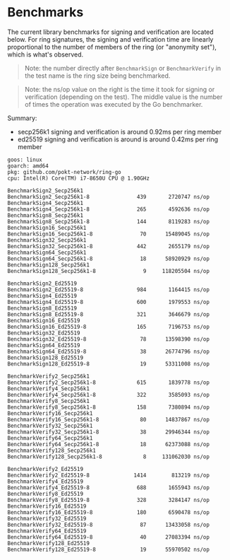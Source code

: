 # Benchmarks

The current library benchmarks for signing and verification are located below. For ring signatures, the signing and verification time are linearly proportional to the number of members of the ring (or "anonymity set"), which is what's observed.

> Note: the number directly after `BenchmarkSign` or `BenchmarkVerify` in the test name is the ring size being benchmarked.

> Note: the ns/op value on the right is the time it took for signing or verification (depending on the test). The middle value is the number of times the operation was executed by the Go benchmarker.

Summary:

- secp256k1 signing and verification is around 0.92ms per ring member
- ed25519 signing and verification is around is around 0.42ms per ring member

```
goos: linux
goarch: amd64
pkg: github.com/pokt-network/ring-go
cpu: Intel(R) Core(TM) i7-8650U CPU @ 1.90GHz

BenchmarkSign2_Secp256k1
BenchmarkSign2_Secp256k1-8       	     439	   2720747 ns/op
BenchmarkSign4_Secp256k1
BenchmarkSign4_Secp256k1-8       	     265	   4592636 ns/op
BenchmarkSign8_Secp256k1
BenchmarkSign8_Secp256k1-8       	     144	   8119283 ns/op
BenchmarkSign16_Secp256k1
BenchmarkSign16_Secp256k1-8      	      70	  15489045 ns/op
BenchmarkSign32_Secp256k1
BenchmarkSign32_Secp256k1-8      	     442	   2655179 ns/op
BenchmarkSign64_Secp256k1
BenchmarkSign64_Secp256k1-8      	      18	  58920929 ns/op
BenchmarkSign128_Secp256k1
BenchmarkSign128_Secp256k1-8     	       9	 118205504 ns/op

BenchmarkSign2_Ed25519
BenchmarkSign2_Ed25519-8         	     984	   1164415 ns/op
BenchmarkSign4_Ed25519
BenchmarkSign4_Ed25519-8         	     600	   1979553 ns/op
BenchmarkSign8_Ed25519
BenchmarkSign8_Ed25519-8         	     321	   3646679 ns/op
BenchmarkSign16_Ed25519
BenchmarkSign16_Ed25519-8        	     165	   7196753 ns/op
BenchmarkSign32_Ed25519
BenchmarkSign32_Ed25519-8        	      78	  13598390 ns/op
BenchmarkSign64_Ed25519
BenchmarkSign64_Ed25519-8        	      38	  26774796 ns/op
BenchmarkSign128_Ed25519
BenchmarkSign128_Ed25519-8       	      19	  53311008 ns/op

BenchmarkVerify2_Secp256k1
BenchmarkVerify2_Secp256k1-8     	     615	   1839778 ns/op
BenchmarkVerify4_Secp256k1
BenchmarkVerify4_Secp256k1-8     	     322	   3585093 ns/op
BenchmarkVerify8_Secp256k1
BenchmarkVerify8_Secp256k1-8     	     158	   7380894 ns/op
BenchmarkVerify16_Secp256k1
BenchmarkVerify16_Secp256k1-8    	      80	  14837867 ns/op
BenchmarkVerify32_Secp256k1
BenchmarkVerify32_Secp256k1-8    	      38	  29946344 ns/op
BenchmarkVerify64_Secp256k1
BenchmarkVerify64_Secp256k1-8    	      18	  62373088 ns/op
BenchmarkVerify128_Secp256k1
BenchmarkVerify128_Secp256k1-8   	       8	 131062030 ns/op

BenchmarkVerify2_Ed25519
BenchmarkVerify2_Ed25519-8       	    1414	    813219 ns/op
BenchmarkVerify4_Ed25519
BenchmarkVerify4_Ed25519-8       	     688	   1655943 ns/op
BenchmarkVerify8_Ed25519
BenchmarkVerify8_Ed25519-8       	     328	   3284147 ns/op
BenchmarkVerify16_Ed25519
BenchmarkVerify16_Ed25519-8      	     180	   6590478 ns/op
BenchmarkVerify32_Ed25519
BenchmarkVerify32_Ed25519-8      	      87	  13433058 ns/op
BenchmarkVerify64_Ed25519
BenchmarkVerify64_Ed25519-8      	      40	  27083394 ns/op
BenchmarkVerify128_Ed25519
BenchmarkVerify128_Ed25519-8     	      19	  55970502 ns/op
```
